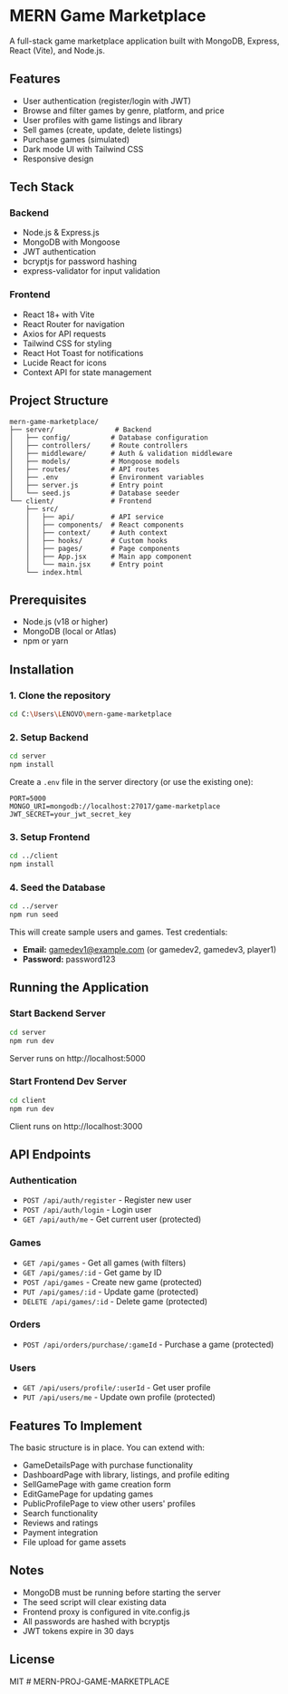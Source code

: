 # MERN Game Marketplace

A full-stack game marketplace application built with MongoDB, Express, React (Vite), and Node.js.

## Features

- User authentication (register/login with JWT)
- Browse and filter games by genre, platform, and price
- User profiles with game listings and library
- Sell games (create, update, delete listings)
- Purchase games (simulated)
- Dark mode UI with Tailwind CSS
- Responsive design

## Tech Stack

### Backend
- Node.js & Express.js
- MongoDB with Mongoose
- JWT authentication
- bcryptjs for password hashing
- express-validator for input validation

### Frontend
- React 18+ with Vite
- React Router for navigation
- Axios for API requests
- Tailwind CSS for styling
- React Hot Toast for notifications
- Lucide React for icons
- Context API for state management

## Project Structure

```
mern-game-marketplace/
├── server/               # Backend
│   ├── config/          # Database configuration
│   ├── controllers/     # Route controllers
│   ├── middleware/      # Auth & validation middleware
│   ├── models/          # Mongoose models
│   ├── routes/          # API routes
│   ├── .env             # Environment variables
│   ├── server.js        # Entry point
│   └── seed.js          # Database seeder
└── client/              # Frontend
    ├── src/
    │   ├── api/         # API service
    │   ├── components/  # React components
    │   ├── context/     # Auth context
    │   ├── hooks/       # Custom hooks
    │   ├── pages/       # Page components
    │   ├── App.jsx      # Main app component
    │   └── main.jsx     # Entry point
    └── index.html
```

## Prerequisites

- Node.js (v18 or higher)
- MongoDB (local or Atlas)
- npm or yarn

## Installation

### 1. Clone the repository
```bash
cd C:\Users\LENOVO\mern-game-marketplace
```

### 2. Setup Backend
```bash
cd server
npm install
```

Create a `.env` file in the server directory (or use the existing one):
```
PORT=5000
MONGO_URI=mongodb://localhost:27017/game-marketplace
JWT_SECRET=your_jwt_secret_key
```

### 3. Setup Frontend
```bash
cd ../client
npm install
```

### 4. Seed the Database
```bash
cd ../server
npm run seed
```

This will create sample users and games. Test credentials:
- **Email:** gamedev1@example.com (or gamedev2, gamedev3, player1)
- **Password:** password123

## Running the Application

### Start Backend Server
```bash
cd server
npm run dev
```
Server runs on http://localhost:5000

### Start Frontend Dev Server
```bash
cd client
npm run dev
```
Client runs on http://localhost:3000

## API Endpoints

### Authentication
- `POST /api/auth/register` - Register new user
- `POST /api/auth/login` - Login user
- `GET /api/auth/me` - Get current user (protected)

### Games
- `GET /api/games` - Get all games (with filters)
- `GET /api/games/:id` - Get game by ID
- `POST /api/games` - Create new game (protected)
- `PUT /api/games/:id` - Update game (protected)
- `DELETE /api/games/:id` - Delete game (protected)

### Orders
- `POST /api/orders/purchase/:gameId` - Purchase a game (protected)

### Users
- `GET /api/users/profile/:userId` - Get user profile
- `PUT /api/users/me` - Update own profile (protected)

## Features To Implement

The basic structure is in place. You can extend with:
- GameDetailsPage with purchase functionality
- DashboardPage with library, listings, and profile editing
- SellGamePage with game creation form
- EditGamePage for updating games
- PublicProfilePage to view other users' profiles
- Search functionality
- Reviews and ratings
- Payment integration
- File upload for game assets

## Notes

- MongoDB must be running before starting the server
- The seed script will clear existing data
- Frontend proxy is configured in vite.config.js
- All passwords are hashed with bcryptjs
- JWT tokens expire in 30 days

## License

MIT
#   M E R N - P R O J - G A M E - M A R K E T P L A C E  
 